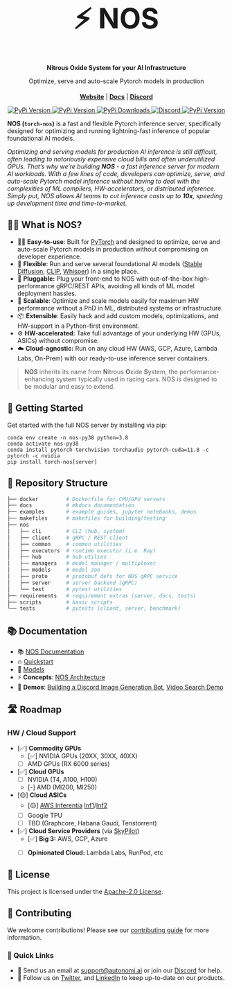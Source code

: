 <h1 align="center" style="font-size:64px;font-weight: bold;font-color:black;">⚡️ NOS</h1>
<h4 align="center">Nitrous Oxide System for your AI Infrastructure
<p style="font-weight: normal;">
Optimize, serve and auto-scale Pytorch models in production<br>
</p>
</h4>


<p align="center">
<a href="https://nos.run/"><b>Website</b></a> | <a href="https://docs.nos.run/"><b>Docs</b></a> |  <a href="https://discord.gg/QAGgvTuvgg"><b>Discord</b></a>
</p>

<p align="center">
<a href="https://pypi.org/project/torch-nos/">
    <img alt="PyPi Version" src="https://badge.fury.io/py/torch-nos.svg">
</a>
<a href="https://pypi.org/project/torch-nos/">
    <img alt="PyPi Version" src="https://img.shields.io/pypi/pyversions/torch-nos">
</a>
<a href="https://pypi.org/project/torch-nos/">
    <img alt="PyPi Downloads" src="https://img.shields.io/pypi/dm/torch-nos">
</a>
<a href="https://discord.gg/QAGgvTuvgg">
    <img alt="Discord" src="https://img.shields.io/badge/discord-chat-purple?color=%235765F2&label=discord&logo=discord">
</a>
<a href="https://twitter.com/autonomi_ai">
    <img alt="PyPi Version" src="https://img.shields.io/twitter/follow/autonomi_ai.svg?style=social&logo=twitter">
</a>

</p>


**NOS (`torch-nos`)** is a fast and flexible Pytorch inference server, specifically designed for optimizing and running lightning-fast inference of popular foundational AI models.

*Optimizing and serving models for production AI inference is still difficult, often leading to notoriously expensive cloud bills and often underutilized GPUs. That’s why we’re building **NOS** - a fast inference server for modern AI workloads. With a few lines of code, developers can optimize, serve, and auto-scale Pytorch model inference without having to deal with the complexities of ML compilers, HW-accelerators, or distributed inference. Simply put, NOS allows AI teams to cut inference costs up to **10x**, speeding up development time and time-to-market.*


## 👩‍💻 What is NOS?
- 👩‍💻 **Easy-to-use**: Built for [PyTorch](https://pytorch.org/) and designed to optimize, serve and auto-scale Pytorch models in production without compromising on developer experience.
- 🥷 **Flexible**: Run and serve several foundational AI models ([Stable Diffusion](https://huggingface.co/stabilityai/stable-diffusion-xl-base-1.0), [CLIP](https://huggingface.co/openai/clip-vit-base-patch32), [Whisper](https://huggingface.co/openai/whisper-large-v2)) in a single place.
- 🔌 **Pluggable:** Plug your front-end to NOS with out-of-the-box high-performance gRPC/REST APIs, avoiding all kinds of ML model deployment hassles.
- 🚀 **Scalable**: Optimize and scale models easily for maximum HW performance without a PhD in ML, distributed systems or infrastructure.
- 📦 **Extensible**: Easily hack and add custom models, optimizations, and HW-support in a Python-first environment.
- ⚙️ **HW-accelerated:** Take full advantage of your underlying HW (GPUs, ASICs) without compromise.
- ☁️ **Cloud-agnostic:** Run on any cloud HW (AWS, GCP, Azure, Lambda Labs, On-Prem) with our ready-to-use inference server containers.


> **NOS** inherits its name from **N**itrous **O**xide **S**ystem, the performance-enhancing system typically used in racing cars. NOS is designed to be modular and easy to extend.


## 🚀 Getting Started

Get started with the full NOS server by installing via pip:

```shell
conda env create -n nos-py38 python=3.8
conda activate nos-py38
conda install pytorch torchvision torchaudio pytorch-cuda=11.8 -c pytorch -c nvidia
pip install torch-nos[server]
```

## 📂 Repository Structure

```bash
├── docker         # Dockerfile for CPU/GPU servers
├── docs           # mkdocs documentation
├── examples       # example guides, jupyter notebooks, demos
├── makefiles      # makefiles for building/testing
├── nos          
│   ├── cli        # CLI (hub, system)
│   ├── client     # gRPC / REST client
│   ├── common     # common utilities
│   ├── executors  # runtime executor (i.e. Ray)
│   ├── hub        # hub utilies
│   ├── managers   # model manager / multiplexer
│   ├── models     # model zoo
│   ├── proto      # protobuf defs for NOS gRPC service
│   ├── server     # server backend (gRPC)
│   └── test       # pytest utilities
├── requirements   # requirement extras (server, docs, tests)
├── scripts        # basic scripts
└── tests          # pytests (client, server, benchmark)
```

## 📚 Documentation

- 📚 [NOS Documentation](https://docs.nos.run/)
- 🔥 [Quickstart](https://docs.nos.run/docs/quickstart.html)
- 🧠 [Models](https://docs.nos.run/docs/models/supported-models.html)
- ⚡️ **Concepts**: [NOS Architecture](https://docs.nos.run/docs/concepts/architecture-overview.html)
- 🤖 **Demos**: [Building a Discord Image Generation Bot](https://docs.nos.run/docs/demos/discord-bot.html), [Video Search Demo](https://docs.nos.run/docs/demos/video-search.html)

## 🛣 Roadmap

### HW / Cloud Support

- [✅] **Commodity GPUs**
  - [✅] NVIDIA GPUs (20XX, 30XX, 40XX)
  - [ ] AMD GPUs (RX 6000 series)
- [✅] **Cloud GPUs**
  - [ ] NVIDIA (T4, A100, H100)
  - [-] AMD (MI200, MI250)
- [🟡] **Cloud ASICs**
  - [🟡] [AWS Inferentia](https://aws.amazon.com/machine-learning/inferentia/) [Inf1](https://aws.amazon.com/ec2/instance-types/inf1/)/[Inf2](https://aws.amazon.com/ec2/instance-types/inf2/)
  - [ ] Google TPU
  - [ ] TBD (Graphcore, Habana Gaudi, Tenstorrent)
- [✅] **Cloud Service Providers** (via [SkyPilot](https://github.com/skypilot-org/skypilot))
    - [✅] **Big 3:** AWS, GCP, Azure
    - [ ] **Opinionated Cloud:** Lambda Labs, RunPod, etc


## 📄 License

This project is licensed under the [Apache-2.0 License](LICENSE).


## 🤝 Contributing
We welcome contributions! Please see our [contributing guide](CONTRIBUTING.md) for more information.

### 🔗  Quick Links

* 💬 Send us an email at [support@autonomi.ai](mailto:support@autonomi.ai) or join our [Discord](https://discord.gg/QAGgvTuvgg) for help.
* 📣 Follow us on [Twitter](https://twitter.com/autonomi\_ai), and [LinkedIn](https://www.linkedin.com/company/autonomi-ai) to keep up-to-date on our products.